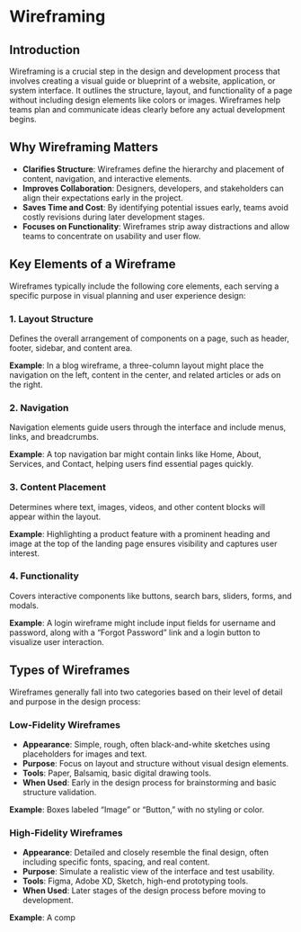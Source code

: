 # Wireframing

## Introduction

Wireframing is a crucial step in the design and development process that involves creating a visual guide or blueprint of a website, application, or system interface. It outlines the structure, layout, and functionality of a page without including design elements like colors or images. Wireframes help teams plan and communicate ideas clearly before any actual development begins.

## Why Wireframing Matters

- **Clarifies Structure**: Wireframes define the hierarchy and placement of content, navigation, and interactive elements.
- **Improves Collaboration**: Designers, developers, and stakeholders can align their expectations early in the project.
- **Saves Time and Cost**: By identifying potential issues early, teams avoid costly revisions during later development stages.
- **Focuses on Functionality**: Wireframes strip away distractions and allow teams to concentrate on usability and user flow.

## Key Elements of a Wireframe

Wireframes typically include the following core elements, each serving a specific purpose in visual planning and user experience design:

### 1. Layout Structure

Defines the overall arrangement of components on a page, such as header, footer, sidebar, and content area.

**Example**: In a blog wireframe, a three-column layout might place the navigation on the left, content in the center, and related articles or ads on the right.

### 2. Navigation

Navigation elements guide users through the interface and include menus, links, and breadcrumbs.

**Example**: A top navigation bar might contain links like Home, About, Services, and Contact, helping users find essential pages quickly.

### 3. Content Placement

Determines where text, images, videos, and other content blocks will appear within the layout.

**Example**: Highlighting a product feature with a prominent heading and image at the top of the landing page ensures visibility and captures user interest.

### 4. Functionality

Covers interactive components like buttons, search bars, sliders, forms, and modals.

**Example**: A login wireframe might include input fields for username and password, along with a “Forgot Password” link and a login button to visualize user interaction.

## Types of Wireframes

Wireframes generally fall into two categories based on their level of detail and purpose in the design process:

### Low-Fidelity Wireframes

- **Appearance**: Simple, rough, often black-and-white sketches using placeholders for images and text.
- **Purpose**: Focus on layout and structure without visual design elements.
- **Tools**: Paper, Balsamiq, basic digital drawing tools.
- **When Used**: Early in the design process for brainstorming and basic structure validation.

**Example**: Boxes labeled “Image” or “Button,” with no styling or color.

### High-Fidelity Wireframes

- **Appearance**: Detailed and closely resemble the final design, often including specific fonts, spacing, and real content.
- **Purpose**: Simulate a realistic view of the interface and test usability.
- **Tools**: Figma, Adobe XD, Sketch, high-end prototyping tools.
- **When Used**: Later stages of the design process before moving to development.

**Example**: A comp
